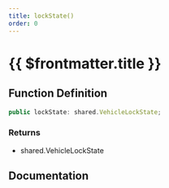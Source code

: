 ```yaml
---
title: lockState()
order: 0
---
```


# {{ $frontmatter.title }}

## Function Definition

```ts
public lockState: shared.VehicleLockState;
```

### Returns

* shared.VehicleLockState

## Documentation

<!--@include: ./parts/lockState.md-->
